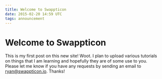 ```yaml
---
title: Welcome to Swappticon
date: 2015-02-20 14:59 UTC
tags: announcement
---
```

# Welcome to Swappticon

This is my first post on this new site! Woot. I plan to upload various tutorials on things that I am learning and hopefully they are of some use to you. Please let me know if you have any requests by sending an email to ryan@swappticon.io. Thanks!


